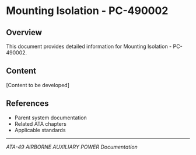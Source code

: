 # Mounting Isolation - PC-490002

## Overview

This document provides detailed information for Mounting Isolation - PC-490002.

## Content

[Content to be developed]

## References

- Parent system documentation
- Related ATA chapters
- Applicable standards

---

*ATA-49 AIRBORNE AUXILIARY POWER Documentation*
